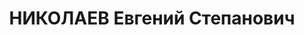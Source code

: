 ---
title: НИКОЛАЕВ Евгений Степанович
description: "род. 24.11.1899, г. Нижний Новгоров (Горький), русский. Образование\
  \ высшее (ИКП, 1926-30). Член ВКП(б) с июня 1917. В 1923-24 примкнул троцкистской\
  \ оппозиции в Сормове, голосовал за резолюцию троцкистов. Выговор в 1925 за троцкизм\
  \ (по Николаеву - за мелкобуржуазные настроения, непосещение ряда партсобраний и\
  \ несвоевременную уплату партвзносов). Выговор в 1929 за академизм и отрыв от массово\
  \ работы. В 1926-27 боролся с оппозицией. Исключен 31.08.1936 решением бюро Ворошиловского\
  \ РК АКП(б) как троцкист (за отказ выступить с разоблачением своей прошлой троцкистской\
  \ деятельности на митинге, посвященном приговору троцкистам| за связь с троцкистом\
  \ Софроновичем| за защиту троцкиста Гарбера в 1930| за неискреннее поведение на\
  \ партсобрании). Отмечено, что сын Николаева участвовал в а/с школьной организации\
  \ \"Красная звезда\" в школе №6 в Баку. Восст. посмертно 05.02.1957 решением бюро\
  \ ЦК КП Азербайджана.\n Профессор, с 1930 - преподаватель ИМЛ в Баку, с 1934 - зав.\
  \ кафедрой всеобщей истории Аз. Гос. Университета. Прож.: Аз.ССР, г.Баку.\n Арестован\
  \ в 1937. Подвергался избиениям на следствии.\n Обвинение: ст.ст. 64,69,70,73 УК\
  \ Аз.ССР - участник с 1931 к-р троцкистской, террор. и шпионско-диверсионной организации\
  \ в г.Баку (Гарбер, Тихомиров, Чичикалов, Гасанбеков и др.), обсуждавший с ее участниками\
  \ вопросы борьбы с Сов. властью и участвовавший в подготовке террористических актов.\n\
  \ Приговор: ВК ВС СССР, 13.10.1937 - ВМН с конфискацией имущества.\n Расстрелян\
  \ 13.10.1937\n Реабилитирован посмертно 28.07.1956 решением ВКВС СССР.\n Источники:\
  \ Сталинский список от 03.10.1937 (Аз.ССР, Кат.1)| Личное дело № 36937 (АПД УДПАР,\
  \ ф.6, оп.9, д.19382)| Определение ВКВС СССР, 28.07.1956| Определения ВКВС СССР,\
  \ 03.08.1955, 10.09.1955, 12.05.1956, 16.05.1956 (упоминание)| Личное дело №36612\
  \ Токина И.П. (АПД УДПАР, ф.6, оп.9, д.504)| Личное дело Драбкиной Е.Я. (АПД УДПАР,\
  \ ф.19, оп.11, д.234, лл.9-10)."
---
